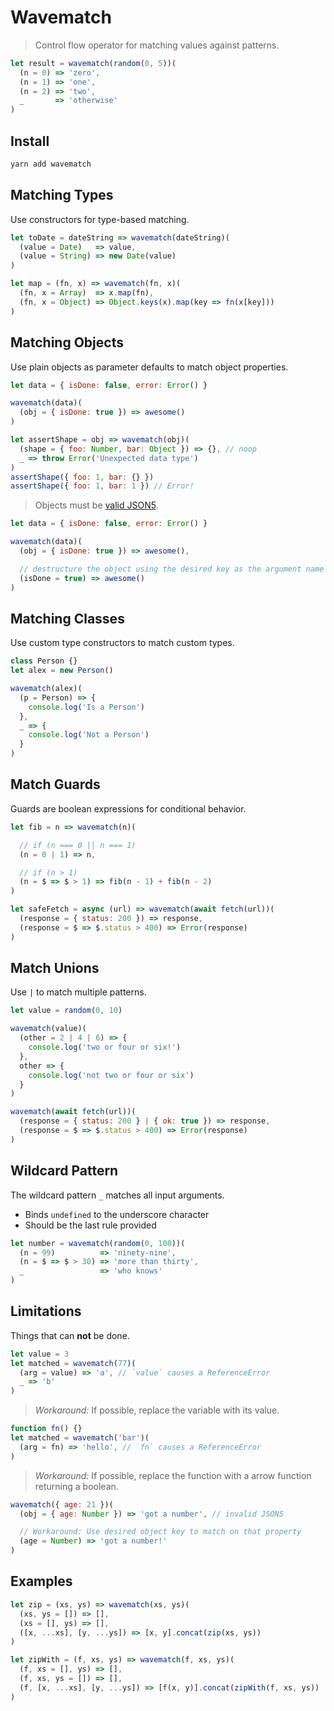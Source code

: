 # Wavematch

> Control flow operator for matching values against patterns.

```javascript
let result = wavematch(random(0, 5))(
  (n = 0) => 'zero',
  (n = 1) => 'one',
  (n = 2) => 'two',
  _       => 'otherwise'
)
```

## Install

```sh
yarn add wavematch
```

## Matching Types

Use constructors for type-based matching.

```javascript
let toDate = dateString => wavematch(dateString)(
  (value = Date)   => value,
  (value = String) => new Date(value)
)
```

```javascript
let map = (fn, x) => wavematch(fn, x)(
  (fn, x = Array)  => x.map(fn),
  (fn, x = Object) => Object.keys(x).map(key => fn(x[key]))
)
```

## Matching Objects

Use plain objects as parameter defaults to match object properties.

```javascript
let data = { isDone: false, error: Error() }

wavematch(data)(
  (obj = { isDone: true }) => awesome()
)
```

```javascript
let assertShape = obj => wavematch(obj)(
  (shape = { foo: Number, bar: Object }) => {}, // noop
  _ => throw Error('Unexpected data type')
)
assertShape({ foo: 1, bar: {} })
assertShape({ foo: 1, bar: 1 }) // Error!
```

> Objects must be [valid JSON5](https://json5.org/).

```javascript
let data = { isDone: false, error: Error() }

wavematch(data)(
  (obj = { isDone: true }) => awesome(),

  // destructure the object using the desired key as the argument name
  (isDone = true) => awesome()
)
```

## Matching Classes

Use custom type constructors to match custom types.

```javascript
class Person {}
let alex = new Person()

wavematch(alex)(
  (p = Person) => {
    console.log('Is a Person')
  },
  _ => {
    console.log('Not a Person')
  }
)
```

## Match Guards

Guards are boolean expressions for conditional behavior.

```javascript
let fib = n => wavematch(n)(

  // if (n === 0 || n === 1)
  (n = 0 | 1) => n,

  // if (n > 1)
  (n = $ => $ > 1) => fib(n - 1) + fib(n - 2)
)
```

```javascript
let safeFetch = async (url) => wavematch(await fetch(url))(
  (response = { status: 200 }) => response,
  (response = $ => $.status > 400) => Error(response)
)
```

## Match Unions

Use `|` to match multiple patterns.

```javascript
let value = random(0, 10)

wavematch(value)(
  (other = 2 | 4 | 6) => {
    console.log('two or four or six!')
  },
  other => {
    console.log('not two or four or six')
  }
)
```

```javascript
wavematch(await fetch(url))(
  (response = { status: 200 } | { ok: true }) => response,
  (response = $ => $.status > 400) => Error(response)
)
```

## Wildcard Pattern

The wildcard pattern `_` matches all input arguments.
- Binds `undefined` to the underscore character
- Should be the last rule provided

```javascript
let number = wavematch(random(0, 100))(
  (n = 99)          => 'ninety-nine',
  (n = $ => $ > 30) => 'more than thirty',
  _                 => 'who knows'
)
```

## Limitations

Things that can **not** be done.

```javascript
let value = 3
let matched = wavematch(77)(
  (arg = value) => 'a', // `value` causes a ReferenceError
  _ => 'b'
)
```

> _Workaround:_ If possible, replace the variable with its value.

```javascript
function fn() {}
let matched = wavematch('bar')(
  (arg = fn) => 'hello', // `fn` causes a ReferenceError
)
```

> _Workaround:_ If possible, replace the function with a arrow function returning a boolean.

```javascript
wavematch({ age: 21 })(
  (obj = { age: Number }) => 'got a number', // invalid JSON5

  // Workaround: Use desired object key to match on that property
  (age = Number) => 'got a number!'
)
```

## Examples

```javascript
let zip = (xs, ys) => wavematch(xs, ys)(
  (xs, ys = []) => [],
  (xs = [], ys) => [],
  ([x, ...xs], [y, ...ys]) => [x, y].concat(zip(xs, ys))
)
```

```javascript
let zipWith = (f, xs, ys) => wavematch(f, xs, ys)(
  (f, xs = [], ys) => [],
  (f, xs, ys = []) => [],
  (f, [x, ...xs], [y, ...ys]) => [f(x, y)].concat(zipWith(f, xs, ys))
)
```
